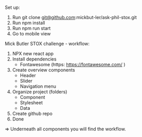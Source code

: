 Set up:

1. Run git clone git@github.com:mickbut-ler/ask-phil-stox.git
2. Run npm install
3. Run npm run start
4. Go to mobile view

Mick Butler STOX challenge - workflow:

1. NPX new react app
2. Install dependencies
   - Fontawesome (https: https://fontawesome.com/ )
3. Create overview components
   - Header
   - Slider
   - Navigation menu
4. Organize project (folders)
   - Component
   - Stylesheet
   - Data
5. Create github repo
6. Done

=> Underneath all components you will find the workflow.
